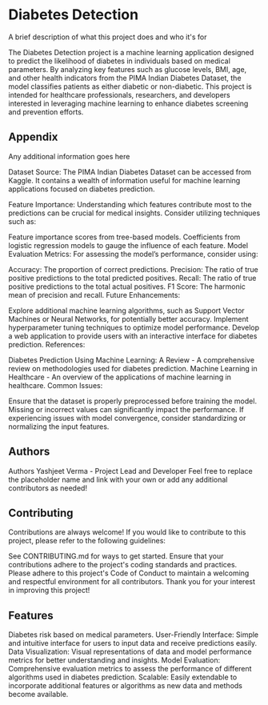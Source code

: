 
# Diabetes Detection

A brief description of what this project does and who it's for

The Diabetes Detection project is a machine learning application designed to predict the likelihood of diabetes in individuals based on medical parameters. By analyzing key features such as glucose levels, BMI, age, and other health indicators from the PIMA Indian Diabetes Dataset, the model classifies patients as either diabetic or non-diabetic. This project is intended for healthcare professionals, researchers, and developers interested in leveraging machine learning to enhance diabetes screening and prevention efforts.


## Appendix

Any additional information goes here

Dataset Source: The PIMA Indian Diabetes Dataset can be accessed from Kaggle. It contains a wealth of information useful for machine learning applications focused on diabetes prediction.

Feature Importance: Understanding which features contribute most to the predictions can be crucial for medical insights. Consider utilizing techniques such as:

Feature importance scores from tree-based models.
Coefficients from logistic regression models to gauge the influence of each feature.
Model Evaluation Metrics: For assessing the model’s performance, consider using:

Accuracy: The proportion of correct predictions.
Precision: The ratio of true positive predictions to the total predicted positives.
Recall: The ratio of true positive predictions to the total actual positives.
F1 Score: The harmonic mean of precision and recall.
Future Enhancements:

Explore additional machine learning algorithms, such as Support Vector Machines or Neural Networks, for potentially better accuracy.
Implement hyperparameter tuning techniques to optimize model performance.
Develop a web application to provide users with an interactive interface for diabetes prediction.
References:

Diabetes Prediction Using Machine Learning: A Review - A comprehensive review on methodologies used for diabetes prediction.
Machine Learning in Healthcare - An overview of the applications of machine learning in healthcare.
Common Issues:

Ensure that the dataset is properly preprocessed before training the model. Missing or incorrect values can significantly impact the performance.
If experiencing issues with model convergence, consider standardizing or normalizing the input features.



## Authors

Authors
Yashjeet Verma - Project Lead and Developer
Feel free to replace the placeholder name and link with your own or add any additional contributors as needed!



## Contributing

Contributions are always welcome! If you would like to contribute to this project, please refer to the following guidelines:

See CONTRIBUTING.md for ways to get started.
Ensure that your contributions adhere to the project's coding standards and practices.
Please adhere to this project's Code of Conduct to maintain a welcoming and respectful environment for all contributors.
Thank you for your interest in improving this project!


## Features

Diabetes risk based on medical parameters.
User-Friendly Interface: Simple and intuitive interface for users to input data and receive predictions easily.
Data Visualization: Visual representations of data and model performance metrics for better understanding and insights.
Model Evaluation: Comprehensive evaluation metrics to assess the performance of different algorithms used in diabetes prediction.
Scalable: Easily extendable to incorporate additional features or algorithms as new data and methods become available.

